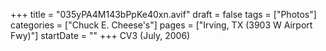 +++
title = "035yPA4M143bPpKe40xn.avif"
draft = false
tags = ["Photos"]
categories = ["Chuck E. Cheese's"]
pages = ["Irving, TX (3903 W Airport Fwy)"]
startDate = ""
+++
CV3 (July, 2006)
